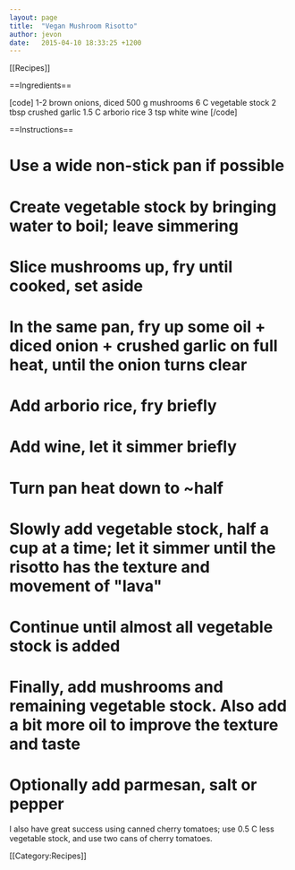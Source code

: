 ```yaml
---
layout: page
title:  "Vegan Mushroom Risotto"
author: jevon
date:   2015-04-10 18:33:25 +1200
---
```


[[Recipes]]

==Ingredients==

[code]
1-2 brown onions, diced
500 g mushrooms
6 C vegetable stock
2 tbsp crushed garlic
1.5 C arborio rice
3 tsp white wine
[/code]

==Instructions==

# Use a wide non-stick pan if possible
# Create vegetable stock by bringing water to boil; leave simmering
# Slice mushrooms up, fry until cooked, set aside
# In the same pan, fry up some oil + diced onion + crushed garlic on full heat, until the onion turns clear
# Add arborio rice, fry briefly
# Add wine, let it simmer briefly
# Turn pan heat down to ~half
# Slowly add vegetable stock, half a cup at a time; let it simmer until the risotto has the texture and movement of "lava"
# Continue until almost all vegetable stock is added
# Finally, add mushrooms and remaining vegetable stock. Also add a bit more oil to improve the texture and taste
# Optionally add parmesan, salt or pepper

I also have great success using canned cherry tomatoes; use 0.5 C less vegetable stock, and use two cans of cherry tomatoes.

[[Category:Recipes]]